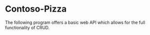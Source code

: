 # Contoso-Pizza
The following program offers a basic web API which allows for the full functionality of CRUD. 
